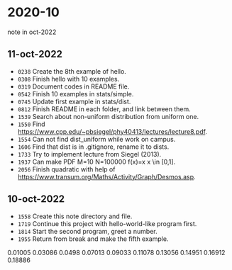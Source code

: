 # 2020-10
note in oct-2022


## 11-oct-2022
+ `0238` Create the 8th example of hello.
+ `0308` Finish hello with 10 examples.
+ `0319` Document codes in README file.
+ `0542` Finish 10 examples in stats/simple.
+ `0745` Update first example in stats/dist.
+ `0812` Finish README in each folder, and link between them.
+ `1539` Search about non-uniform distribution from uniform one.
+ `1550` Find https://www.cpp.edu/~pbsiegel/phy40413/lectures/lecture8.pdf.
+ `1554` Can not find dist_uniform while work on campus.
+ `1606` Find that dist is in .gitignore, rename it to dists.
+ `1733` Try to implement lecture from Siegel (2013).
+ `1937` Can make PDF M=10 N=100000 f(x)=x x \in [0,1].
+ `2056` Finish quadratic with help of https://www.transum.org/Maths/Activity/Graph/Desmos.asp.


## 10-oct-2022
+ `1558` Create this note directory and file.
+ `1719` Continue this project with hello-world-like program first.
+ `1814` Start the second program, greet a number.
+ `1955` Return from break and make the fifth example.


0.01005
0.03086
0.0498
0.07013
0.09033
0.11078
0.13056
0.14951
0.16912
0.18886